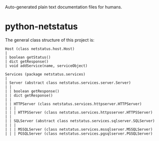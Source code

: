 Auto-generated plain text documentation files for humans. 

python-netstatus
================

The general class structure of this project is:

    Host (class netstatus.host.Host)
    |
    | boolean getStatus()
    | dict getResponse()
    | void addService(name, serviceObject)

    Services (package netstatus.services)
    |
    | Server (abstract class netstatus.services.server.Server)
    | | 
    | | boolean getResponse()
    | | dict getResponse()
    | |
    | | HTTPServer (class netstatus.services.httpserver.HTTPServer)
    | | |
    | | | HTTPSServer (class netstatus.services.httpsserver.HTTPSServer)
    | |
    | | SQLServer (abstract class netstatus.services.sqlserver.SQLServer)
    | | |
    | | | MSSQLServer (class netstatus.services.mssqlserver.MSSQLServer)
    | | | PGSQLServer (class netstatus.services.pgsqlserver.PGSQLServer)
